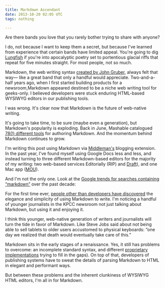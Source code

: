 ```yaml
---
title: Markdown Ascendant
date: 2013-10-20 02:05 UTC
tags: nothing

---
```


Are there bands you love that you rarely bother trying to share with anyone?

I do, not because I want to keep them a secret, but because I've learned from experience that certain bands have limited appeal. You're going to dig [Lungfish](http://www.dischord.com/band/lungfish) if you're into apocalyptic poetry set to portentious glacial riffs that repeat for five minutes straight. For most people, not so much.

Markdown, the web writing syntax [created by John Gruber](http://daringfireball.net/projects/markdown/), always felt that way— like a great band that only a handful would appreciate. Two-and-a-half years ago, when I first started building products for a newsroom,Markdown appeared destined to be a niche web writing tool for geeks-only. I believed developers were stuck enduring HTML-based WYSIWYG editors in our publishing tools.

I was wrong. It's clear now that Markdown is the future of web-native writing.

It's going to take time, to be sure (maybe even a generation), but Markdown's popularity is exploding. Back in June, Mashable catalogued [78(!) different tools](http://mashable.com/2013/06/24/markdown-tools/) for authoring Markdown. And the momentum behind Markdown continues to grow.

I'm writing this post using Markdown via [Middleman's](http://middlemanapp.com/) blogging extension. In the past year, I've found myself using Google Docs less and less, and instead turning to three different Markdown-based editors for the majority of my writing: two web-based services Editorially (RIP) and [Draft](http://draftin.com/)), and one Mac app ([MOU](http://mouapp.com/)).

And I'm not the only one. Look at the [Google trends for searches containing “markdown”](http://www.google.com/trends/explore?q=markdown#q=markdown&cmpt=q) over the past decade: 

<figure>

<script type="text/javascript" src="//www.google.com/trends/embed.js?hl=en-US&q=markdown&cmpt=q&content=1&cid=TIMESERIES_GRAPH_0&export=5&w=880&h=358"></script>

</figure>

For the first time ever, [people other than developers have discovered](https://medium.com/writers-on-writing/3fa1eacd528e) the elegance and simplicity of using Markdown to write. I'm noticing a handful of younger journalists in the KPCC newsroom not just talking about Markdown, but using it and enjoying it. 

I think this younger, web-native generation of writers and journalists will turn the tide in favor of Markdown. Like Steve Jobs said about not being able to sell tablets to older users accustomed to physical keyboards: “one day we realized that death would eventually take care of this.” 

Markdown sits in the early stages of a renaissance. Yes, it still has problems to overcome: an incomplete standard syntax, and different [proprietary implementations](https://help.github.com/articles/github-flavored-markdown) trying to fill in the gaps). On top of that, developers of publishing systems have to sweat the details of parsing Markdown to HTML in elegant and performant ways.

But between these problems and the inherent clunkiness of WYSIWYG HTML editors, I'm all in for Markdown.